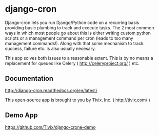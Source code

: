 # django-cron

Django-cron lets you run Django/Python code on a recurring basis providing basic plumbing to track and execute tasks. The 2 most common ways in which most people go about this is either writing custom python scripts or a management command per cron (leads to too many management commands!). Along with that some mechanism to track success, failure etc. is also usually necesary.

This app solves both issues to a reasonable extent. This is by no means a replacement for queues like Celery ( http://celeryproject.org/ ) etc.

## Documentation

http://django-cron.readthedocs.org/en/latest/

This open-source app is brought to you by Tivix, Inc. ( http://tivix.com/ )

## Demo App

https://github.com/Tivix/django-crone-demo